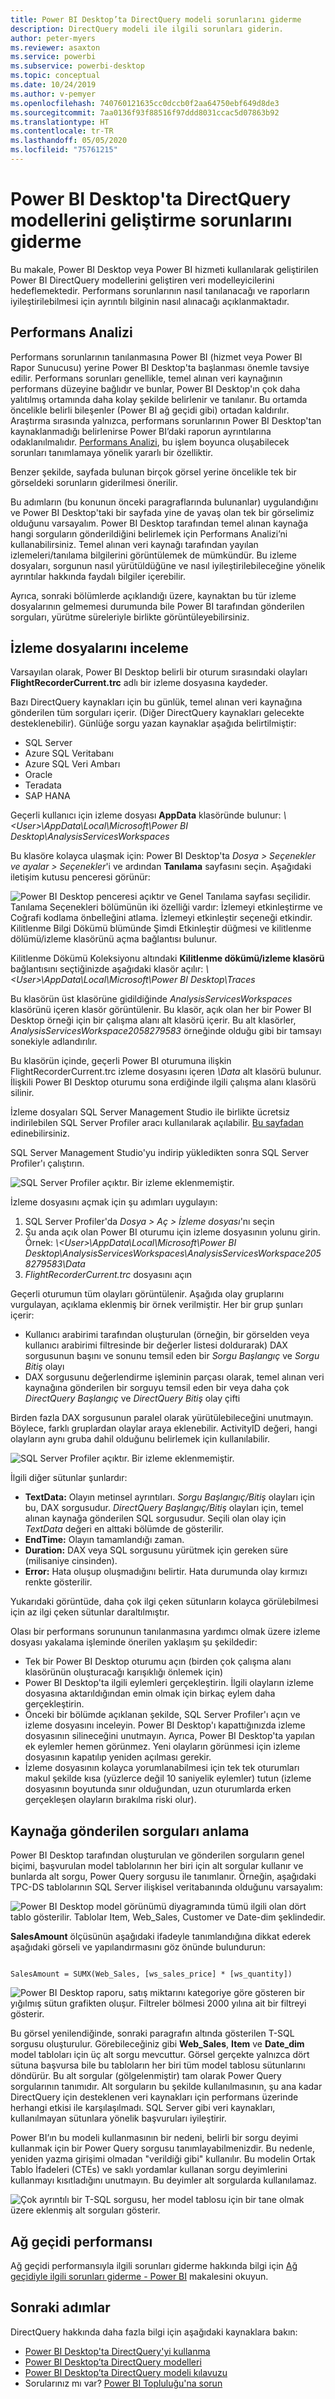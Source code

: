 ```yaml
---
title: Power BI Desktop’ta DirectQuery modeli sorunlarını giderme
description: DirectQuery modeli ile ilgili sorunları giderin.
author: peter-myers
ms.reviewer: asaxton
ms.service: powerbi
ms.subservice: powerbi-desktop
ms.topic: conceptual
ms.date: 10/24/2019
ms.author: v-pemyer
ms.openlocfilehash: 740760121635cc0dccb0f2aa64750ebf649d8de3
ms.sourcegitcommit: 7aa0136f93f88516f97ddd8031ccac5d07863b92
ms.translationtype: HT
ms.contentlocale: tr-TR
ms.lasthandoff: 05/05/2020
ms.locfileid: "75761215"
---
```

# <a name="troubleshoot-developing-directquery-models-in-power-bi-desktop"></a>Power BI Desktop'ta DirectQuery modellerini geliştirme sorunlarını giderme

Bu makale, Power BI Desktop veya Power BI hizmeti kullanılarak geliştirilen Power BI DirectQuery modellerini geliştiren veri modelleyicilerini hedeflemektedir. Performans sorunlarının nasıl tanılanacağı ve raporların iyileştirilebilmesi için ayrıntılı bilginin nasıl alınacağı açıklanmaktadır.

## <a name="performance-analyzer"></a>Performans Analizi

Performans sorunlarının tanılanmasına Power BI (hizmet veya Power BI Rapor Sunucusu) yerine Power BI Desktop'ta başlanması önemle tavsiye edilir. Performans sorunları genellikle, temel alınan veri kaynağının performans düzeyine bağlıdır ve bunlar, Power BI Desktop'ın çok daha yalıtılmış ortamında daha kolay şekilde belirlenir ve tanılanır. Bu ortamda öncelikle belirli bileşenler (Power BI ağ geçidi gibi) ortadan kaldırılır. Araştırma sırasında yalnızca, performans sorunlarının Power BI Desktop'tan kaynaklanmadığı belirlenirse Power BI’daki raporun ayrıntılarına odaklanılmalıdır. [Performans Analizi](desktop-performance-analyzer.md), bu işlem boyunca oluşabilecek sorunları tanımlamaya yönelik yararlı bir özelliktir.

Benzer şekilde, sayfada bulunan birçok görsel yerine öncelikle tek bir görseldeki sorunların giderilmesi önerilir.

Bu adımların (bu konunun önceki paragraflarında bulunanlar) uygulandığını ve Power BI Desktop'taki bir sayfada yine de yavaş olan tek bir görselimiz olduğunu varsayalım. Power BI Desktop tarafından temel alınan kaynağa hangi sorguların gönderildiğini belirlemek için Performans Analizi’ni kullanabilirsiniz. Temel alınan veri kaynağı tarafından yayılan izlemeleri/tanılama bilgilerini görüntülemek de mümkündür. Bu izleme dosyaları, sorgunun nasıl yürütüldüğüne ve nasıl iyileştirilebileceğine yönelik ayrıntılar hakkında faydalı bilgiler içerebilir.

Ayrıca, sonraki bölümlerde açıklandığı üzere, kaynaktan bu tür izleme dosyalarının gelmemesi durumunda bile Power BI tarafından gönderilen sorguları, yürütme süreleriyle birlikte görüntüleyebilirsiniz.

## <a name="review-trace-files"></a>İzleme dosyalarını inceleme

Varsayılan olarak, Power BI Desktop belirli bir oturum sırasındaki olayları **FlightRecorderCurrent.trc** adlı bir izleme dosyasına kaydeder.

Bazı DirectQuery kaynakları için bu günlük, temel alınan veri kaynağına gönderilen tüm sorguları içerir. (Diğer DirectQuery kaynakları gelecekte desteklenebilir). Günlüğe sorgu yazan kaynaklar aşağıda belirtilmiştir:

- SQL Server
- Azure SQL Veritabanı
- Azure SQL Veri Ambarı
- Oracle
- Teradata
- SAP HANA

Geçerli kullanıcı için izleme dosyası **AppData** klasöründe bulunur: _\\\<User>\AppData\Local\Microsoft\Power BI Desktop\AnalysisServicesWorkspaces_

Bu klasöre kolayca ulaşmak için: Power BI Desktop'ta _Dosya > Seçenekler ve ayalar > Seçenekler_'i ve ardından **Tanılama** sayfasını seçin. Aşağıdaki iletişim kutusu penceresi görünür:

![Power BI Desktop penceresi açıktır ve Genel Tanılama sayfası seçilidir. Tanılama Seçenekleri bölümünün iki özelliği vardır: İzlemeyi etkinleştirme ve Coğrafi kodlama önbelleğini atlama. İzlemeyi etkinleştir seçeneği etkindir. Kilitlenme Bilgi Dökümü blümünde Şimdi Etkinleştir düğmesi ve kilitlenme dölümü/izleme klasörünü açma bağlantısı bulunur.](media/desktop-directquery-troubleshoot/desktop-directquery-troubleshoot-desktop-file-options-diagnostics.png)

Kilitlenme Dökümü Koleksiyonu altındaki **Kilitlenme dökümü/izleme klasörü** bağlantısını seçtiğinizde aşağıdaki klasör açılır: _\\\<User>\AppData\Local\Microsoft\Power BI Desktop\Traces_

Bu klasörün üst klasörüne gidildiğinde _AnalysisServicesWorkspaces_ klasörünü içeren klasör görüntülenir. Bu klasör, açık olan her bir Power BI Desktop örneği için bir çalışma alanı alt klasörü içerir. Bu alt klasörler, _AnalysisServicesWorkspace2058279583_ örneğinde olduğu gibi bir tamsayı sonekiyle adlandırılır.

Bu klasörün içinde, geçerli Power BI oturumuna ilişkin FlightRecorderCurrent.trc izleme dosyasını içeren _\Data_ alt klasörü bulunur. İlişkili Power BI Desktop oturumu sona erdiğinde ilgili çalışma alanı klasörü silinir.

İzleme dosyaları SQL Server Management Studio ile birlikte ücretsiz indirilebilen SQL Server Profiler aracı kullanılarak açılabilir. [Bu sayfadan](/sql/ssms/download-sql-server-management-studio-ssms?view=sql-server-2017) edinebilirsiniz.

SQL Server Management Studio'yu indirip yükledikten sonra SQL Server Profiler'ı çalıştırın.

![SQL Server Profiler açıktır. Bir izleme eklenmemiştir.](media/desktop-directquery-troubleshoot/desktop-directquery-troubleshoot-sql-server-profiler-trace.png)

İzleme dosyasını açmak için şu adımları uygulayın:

1. SQL Server Profiler'da _Dosya > Aç > İzleme dosyası_'nı seçin
2. Şu anda açık olan Power BI oturumu için izleme dosyasının yolunu girin. Örnek: _\\\<User>\AppData\Local\Microsoft\Power BI Desktop\AnalysisServicesWorkspaces\AnalysisServicesWorkspace2058279583\Data_
3. _FlightRecorderCurrent.trc_ dosyasını açın

Geçerli oturumun tüm olayları görüntülenir. Aşağıda olay gruplarını vurgulayan, açıklama eklenmiş bir örnek verilmiştir. Her bir grup şunları içerir:

- Kullanıcı arabirimi tarafından oluşturulan (örneğin, bir görselden veya kullanıcı arabirimi filtresinde bir değerler listesi doldurarak) DAX sorgusunun başını ve sonunu temsil eden bir _Sorgu Başlangıç_ ve _Sorgu Bitiş_ olayı
- DAX sorgusunu değerlendirme işleminin parçası olarak, temel alınan veri kaynağına gönderilen bir sorguyu temsil eden bir veya daha çok _DirectQuery Başlangıç_ ve _DirectQuery Bitiş_ olay çifti

Birden fazla DAX sorgusunun paralel olarak yürütülebileceğini unutmayın. Böylece, farklı gruplardan olaylar araya eklenebilir. ActivityID değeri, hangi olayların aynı gruba dahil olduğunu belirlemek için kullanılabilir.

![SQL Server Profiler açıktır. Bir izleme eklenmemiştir.](media/desktop-directquery-troubleshoot/desktop-directquery-troubleshoot-sql-server-profiler-trace.png)

İlgili diğer sütunlar şunlardır:

- **TextData:** Olayın metinsel ayrıntıları. _Sorgu Başlangıç/Bitiş_ olayları için bu, DAX sorgusudur. _DirectQuery Başlangıç/Bitiş_ olayları için, temel alınan kaynağa gönderilen SQL sorgusudur. Seçili olan olay için _TextData_ değeri en alttaki bölümde de gösterilir.
- **EndTime:** Olayın tamamlandığı zaman.
- **Duration:** DAX veya SQL sorgusunu yürütmek için gereken süre (milisaniye cinsinden).
- **Error:** Hata oluşup oluşmadığını belirtir. Hata durumunda olay kırmızı renkte gösterilir.

Yukarıdaki görüntüde, daha çok ilgi çeken sütunların kolayca görülebilmesi için az ilgi çeken sütunlar daraltılmıştır.

Olası bir performans sorununun tanılanmasına yardımcı olmak üzere izleme dosyası yakalama işleminde önerilen yaklaşım şu şekildedir:

- Tek bir Power BI Desktop oturumu açın (birden çok çalışma alanı klasörünün oluşturacağı karışıklığı önlemek için)
- Power BI Desktop'ta ilgili eylemleri gerçekleştirin. İlgili olayların izleme dosyasına aktarıldığından emin olmak için birkaç eylem daha gerçekleştirin.
- Önceki bir bölümde açıklanan şekilde, SQL Server Profiler'ı açın ve izleme dosyasını inceleyin. Power BI Desktop'ı kapattığınızda izleme dosyasının silineceğini unutmayın. Ayrıca, Power BI Desktop'ta yapılan ek eylemler hemen görünmez. Yeni olayların görünmesi için izleme dosyasının kapatılıp yeniden açılması gerekir.
- İzleme dosyasının kolayca yorumlanabilmesi için tek tek oturumları makul şekilde kısa (yüzlerce değil 10 saniyelik eylemler) tutun (izleme dosyasının boyutunda sınır olduğundan, uzun oturumlarda erken gerçekleşen olayların bırakılma riski olur).

## <a name="understand-queries-sent-to-the-source"></a>Kaynağa gönderilen sorguları anlama

Power BI Desktop tarafından oluşturulan ve gönderilen sorguların genel biçimi, başvurulan model tablolarının her biri için alt sorgular kullanır ve bunlarda alt sorgu, Power Query sorgusu ile tanımlanır. Örneğin, aşağıdaki TPC-DS tablolarının SQL Server ilişkisel veritabanında olduğunu varsayalım:

![Power BI Desktop model görünümü diyagramında tümü ilgili olan dört tablo gösterilir. Tablolar Item, Web_Sales, Customer ve Date-dim şeklindedir.](media/desktop-directquery-troubleshoot/desktop-directquery-troubleshoot-model-view-diagram.png)

**SalesAmount** ölçüsünün aşağıdaki ifadeyle tanımlandığına dikkat ederek aşağıdaki görseli ve yapılandırmasını göz önünde bulundurun:

```dax

SalesAmount = SUMX(Web_Sales, [ws_sales_price] * [ws_quantity])

```

![Power BI Desktop raporu, satış miktarını kategoriye göre gösteren bir yığılmış sütun grafikten oluşur. Filtreler bölmesi 2000 yılına ait bir filtreyi gösterir.](media/desktop-directquery-troubleshoot/desktop-directquery-troubleshoot-example-report.png)

Bu görsel yenilendiğinde, sonraki paragrafın altında gösterilen T-SQL sorgusu oluşturulur. Görebileceğiniz gibi **Web_Sales**, **Item** ve **Date_dim** model tabloları için üç alt sorgu mevcuttur. Görsel gerçekte yalnızca dört sütuna başvursa bile bu tabloların her biri tüm model tablosu sütunlarını döndürür. Bu alt sorgular (gölgelenmiştir) tam olarak Power Query sorgularının tanımıdır. Alt sorguların bu şekilde kullanılmasının, şu ana kadar DirectQuery için desteklenen veri kaynakları için performans üzerinde herhangi etkisi ile karşılaşılmadı. SQL Server gibi veri kaynakları, kullanılmayan sütunlara yönelik başvuruları iyileştirir.

Power BI’ın bu modeli kullanmasının bir nedeni, belirli bir sorgu deyimi kullanmak için bir Power Query sorgusu tanımlayabilmenizdir. Bu nedenle, yeniden yazma girişimi olmadan "verildiği gibi" kullanılır. Bu modelin Ortak Tablo İfadeleri (CTEs) ve saklı yordamlar kullanan sorgu deyimlerini kullanmayı kısıtladığını unutmayın. Bu deyimler alt sorgularda kullanılamaz.

![Çok ayrıntılı bir T-SQL sorgusu, her model tablosu için bir tane olmak üzere eklenmiş alt sorguları gösterir.](media/desktop-directquery-troubleshoot/desktop-directquery-troubleshoot-example-query.png)

## <a name="gateway-performance"></a>Ağ geçidi performansı

Ağ geçidi performansıyla ilgili sorunları giderme hakkında bilgi için [Ağ geçidiyle ilgili sorunları giderme - Power BI](service-gateway-onprem-tshoot.md) makalesini okuyun.

## <a name="next-steps"></a>Sonraki adımlar

DirectQuery hakkında daha fazla bilgi için aşağıdaki kaynaklara bakın:

- [Power BI Desktop'ta DirectQuery'yi kullanma](desktop-use-directquery.md)
- [Power BI Desktop’ta DirectQuery modelleri](desktop-directquery-about.md)
- [Power BI Desktop’ta DirectQuery modeli kılavuzu](guidance/directquery-model-guidance.md)
- Sorularınız mı var? [Power BI Topluluğu'na sorun](https://community.powerbi.com/)

